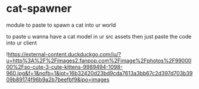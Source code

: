 # cat-spawner
module to paste to spawn a cat into ur world

to paste u wanna have a cat model in ur src assets then just paste the code into ur client 

!https://external-content.duckduckgo.com/iu/?u=http%3A%2F%2Fimages2.fanpop.com%2Fimage%2Fphotos%2F9900000%2Fso-cute-3-cute-kittens-9989494-1098-960.jpg&f=1&nofb=1&ipt=16b32420d23bd9cda7613a3bb67c2d397d703b3909b89174f96b9a2b7beefbf9&ipo=images
